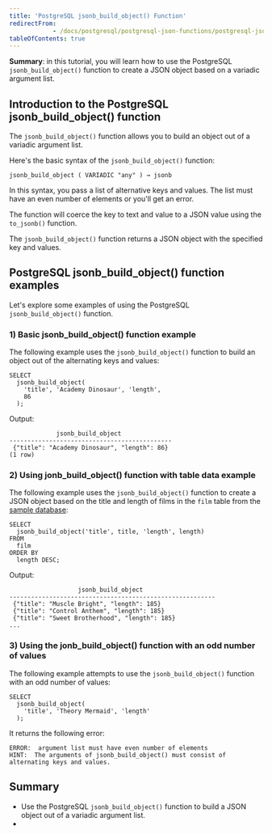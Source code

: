 ```yaml
---
title: 'PostgreSQL jsonb_build_object() Function'
redirectFrom: 
            - /docs/postgresql/postgresql-json-functions/postgresql-jsonb_build_object/
tableOfContents: true
---
```


**Summary**: in this tutorial, you will learn how to use the PostgreSQL `jsonb_build_object()` function to create a JSON object based on a variadic argument list.



## Introduction to the PostgreSQL jsonb_build_object() function



The `jsonb_build_object()` function allows you to build an object out of a variadic argument list.



Here's the basic syntax of the `jsonb_build_object()` function:



```
jsonb_build_object ( VARIADIC "any" ) → jsonb
```



In this syntax, you pass a list of alternative keys and values. The list must have an even number of elements or you'll get an error.



The function will coerce the key to text and value to a JSON value using the `to_jsonb()` function.



The `jsonb_build_object()` function returns a JSON object with the specified key and values.



## PostgreSQL jsonb_build_object() function examples



Let's explore some examples of using the PostgreSQL `jsonb_build_object()` function.



### 1) Basic jsonb_build_object() function example



The following example uses the `jsonb_build_object()` function to build an object out of the alternating keys and values:



```
SELECT
  jsonb_build_object(
    'title', 'Academy Dinosaur', 'length',
    86
  );
```



Output:



```
             jsonb_build_object
---------------------------------------------
 {"title": "Academy Dinosaur", "length": 86}
(1 row)
```



### 2) Using jonb_build_object() function with table data example



The following example uses the `jsonb_build_object()` function to create a JSON object based on the title and length of films in the `film` table from the [sample database](https://www.postgresqltutorial.com/postgresql-getting-started/postgresql-sample-database/):



```
SELECT
  jsonb_build_object('title', title, 'length', length)
FROM
  film
ORDER BY
  length DESC;
```



Output:



```
                   jsonb_build_object
---------------------------------------------------------
 {"title": "Muscle Bright", "length": 185}
 {"title": "Control Anthem", "length": 185}
 {"title": "Sweet Brotherhood", "length": 185}
...
```



### 3) Using the jonb_build_object() function with an odd number of values



The following example attempts to use the `jsonb_build_object()` function with an odd number of values:



```
SELECT
  jsonb_build_object(
    'title', 'Theory Mermaid', 'length'
  );
```



It returns the following error:



```
ERROR:  argument list must have even number of elements
HINT:  The arguments of jsonb_build_object() must consist of alternating keys and values.
```



## Summary



- Use the PostgreSQL `jsonb_build_object()` function to build a JSON object out of a variadic argument list.
- 
